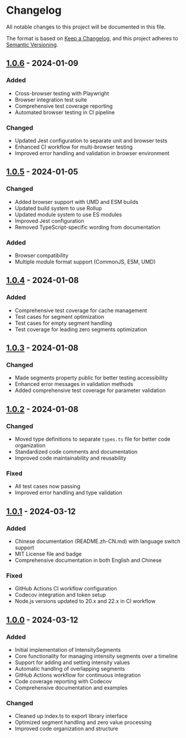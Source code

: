 # Changelog

All notable changes to this project will be documented in this file.

The format is based on [Keep a Changelog](https://keepachangelog.com/en/1.0.0/),
and this project adheres to [Semantic Versioning](https://semver.org/spec/v2.0.0.html).

## [1.0.6] - 2024-01-09

### Added
- Cross-browser testing with Playwright
- Browser integration test suite
- Comprehensive test coverage reporting
- Automated browser testing in CI pipeline

### Changed
- Updated Jest configuration to separate unit and browser tests
- Enhanced CI workflow for multi-browser testing
- Improved error handling and validation in browser environment

## [1.0.5] - 2024-01-05

### Changed
- Added browser support with UMD and ESM builds
- Updated build system to use Rollup
- Updated module system to use ES modules
- Improved Jest configuration
- Removed TypeScript-specific wording from documentation

### Added
- Browser compatibility
- Multiple module format support (CommonJS, ESM, UMD)

## [1.0.4] - 2024-01-08

### Added
- Comprehensive test coverage for cache management
- Test cases for segment optimization
- Test cases for empty segment handling
- Test coverage for leading zero segments optimization

## [1.0.3] - 2024-01-08

### Changed
- Made segments property public for better testing accessibility
- Enhanced error messages in validation methods
- Added comprehensive test coverage for parameter validation

## [1.0.2] - 2024-01-08

### Changed
- Moved type definitions to separate `types.ts` file for better code organization
- Standardized code comments and documentation
- Improved code maintainability and reusability

### Fixed
- All test cases now passing
- Improved error handling and type validation

## [1.0.1] - 2024-03-12

### Added
- Chinese documentation (README.zh-CN.md) with language switch support
- MIT License file and badge
- Comprehensive documentation in both English and Chinese

### Fixed
- GitHub Actions CI workflow configuration
- Codecov integration and token setup
- Node.js versions updated to 20.x and 22.x in CI workflow

## [1.0.0] - 2024-03-12

### Added
- Initial implementation of IntensitySegments
- Core functionality for managing intensity segments over a timeline
- Support for adding and setting intensity values
- Automatic handling of overlapping segments
- GitHub Actions workflow for continuous integration
- Code coverage reporting with Codecov
- Comprehensive documentation and examples

### Changed
- Cleaned up index.ts to export library interface
- Optimized segment handling and zero value processing
- Improved code organization and structure

[1.0.6]: https://github.com/h1bomb/intensity-segments/compare/v1.0.5...v1.0.6
[1.0.5]: https://github.com/h1bomb/intensity-segments/compare/v1.0.4...v1.0.5
[1.0.4]: https://github.com/h1bomb/intensity-segments/compare/v1.0.3...v1.0.4
[1.0.3]: https://github.com/h1bomb/intensity-segments/compare/v1.0.2...v1.0.3
[1.0.2]: https://github.com/h1bomb/intensity-segments/compare/v1.0.1...v1.0.2
[1.0.1]: https://github.com/h1bomb/intensity-segments/compare/v1.0.0...v1.0.1
[1.0.0]: https://github.com/h1bomb/intensity-segments/releases/tag/v1.0.0
